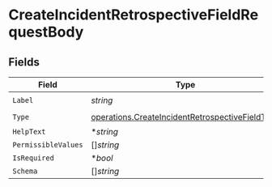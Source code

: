 # CreateIncidentRetrospectiveFieldRequestBody


## Fields

| Field                                                                                                              | Type                                                                                                               | Required                                                                                                           | Description                                                                                                        |
| ------------------------------------------------------------------------------------------------------------------ | ------------------------------------------------------------------------------------------------------------------ | ------------------------------------------------------------------------------------------------------------------ | ------------------------------------------------------------------------------------------------------------------ |
| `Label`                                                                                                            | *string*                                                                                                           | :heavy_check_mark:                                                                                                 | N/A                                                                                                                |
| `Type`                                                                                                             | [operations.CreateIncidentRetrospectiveFieldType](../../models/operations/createincidentretrospectivefieldtype.md) | :heavy_check_mark:                                                                                                 | N/A                                                                                                                |
| `HelpText`                                                                                                         | **string*                                                                                                          | :heavy_minus_sign:                                                                                                 | N/A                                                                                                                |
| `PermissibleValues`                                                                                                | []*string*                                                                                                         | :heavy_minus_sign:                                                                                                 | N/A                                                                                                                |
| `IsRequired`                                                                                                       | **bool*                                                                                                            | :heavy_minus_sign:                                                                                                 | N/A                                                                                                                |
| `Schema`                                                                                                           | []*string*                                                                                                         | :heavy_minus_sign:                                                                                                 | N/A                                                                                                                |